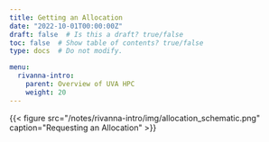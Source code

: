 ```yaml
---
title: Getting an Allocation
date: "2022-10-01T00:00:00Z"
draft: false  # Is this a draft? true/false
toc: false  # Show table of contents? true/false
type: docs  # Do not modify.

menu:
  rivanna-intro:
    parent: Overview of UVA HPC
    weight: 20
---
```


{{< figure src="/notes/rivanna-intro/img/allocation_schematic.png" caption="Requesting an Allocation" >}}

